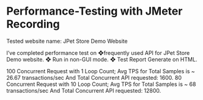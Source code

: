 # Performance-Testing with JMeter Recording 

Tested website name: JPet Store Demo Website

I’ve completed performance test on ❖frequently used API for JPet Store Demo  website. ❖ Run in non-GUI mode. ❖ Test Report Generate on HTML.

100 Concurrent Request with 1 Loop Count; Avg TPS for Total Samples is ~ 26.67 transactions/sec And Total Concurrent API requested: 1600.
80 Concurrent Request with 10 Loop Count; Avg TPS for Total Samples is ~ 68 transactions/sec And Total Concurrent API requested: 12800.
